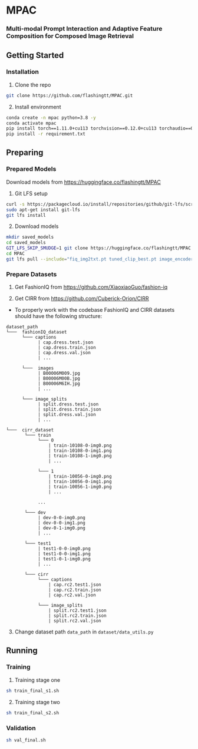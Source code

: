# MPAC

### Multi-modal Prompt Interaction and Adaptive Feature Composition for Composed Image Retrieval

## Getting Started

### Installation

1. Clone the repo

```sh
git clone https://github.com/flashingtt/MPAC.git
```

2. Install environment

```sh
conda create -n mpac python=3.8 -y
conda activate mpac
pip install torch==1.11.0+cu113 torchvision==0.12.0+cu113 torchaudio==0.11.0 --extra-index-url https://download.pytorch.org/whl/cu113
pip install -r requirement.txt
```

## Preparing

### Prepared Models

Download models from https://huggingface.co/flashingtt/MPAC

1. Git LFS setup

```sh
curl -s https://packagecloud.io/install/repositories/github/git-lfs/script.deb.sh | sudo bash
sudo apt-get install git-lfs
git lfs install
```

2. Download models

```sh
mkdir saved_models
cd saved_models
GIT_LFS_SKIP_SMUDGE=1 git clone https://huggingface.co/flashingtt/MPAC
cd MPAC
git lfs pull --include="fiq_img2txt.pt tuned_clip_best.pt image_encoder.pt"
```

### Prepare Datasets

1. Get FashionIQ from https://github.com/XiaoxiaoGuo/fashion-iq

2. Get CIRR from https://github.com/Cuberick-Orion/CIRR

* To properly work with the codebase FashionIQ and CIRR datasets should have the following structure:

```
dataset_path
└───  fashionIQ_dataset
      └─── captions
            | cap.dress.test.json
            | cap.dress.train.json
            | cap.dress.val.json
            | ...
            
      └───  images
            | B00006M009.jpg
            | B00006M00B.jpg
            | B00006M6IH.jpg
            | ...
            
      └─── image_splits
            | split.dress.test.json
            | split.dress.train.json
            | split.dress.val.json
            | ...

└───  cirr_dataset  
       └─── train
            └─── 0
                | train-10108-0-img0.png
                | train-10108-0-img1.png
                | train-10108-1-img0.png
                | ...
                
            └─── 1
                | train-10056-0-img0.png
                | train-10056-0-img1.png
                | train-10056-1-img0.png
                | ...
                
            ...
            
       └─── dev
            | dev-0-0-img0.png
            | dev-0-0-img1.png
            | dev-0-1-img0.png
            | ...
       
       └─── test1
            | test1-0-0-img0.png
            | test1-0-0-img1.png
            | test1-0-1-img0.png 
            | ...
       
       └─── cirr
            └─── captions
                | cap.rc2.test1.json
                | cap.rc2.train.json
                | cap.rc2.val.json
                
            └─── image_splits
                | split.rc2.test1.json
                | split.rc2.train.json
                | split.rc2.val.json
```

3. Change dataset path ```data_path``` in ```dataset/data_utils.py```

## Running

### Training

1. Training stage one

```sh
sh train_final_s1.sh
```

2. Training stage two

```sh
sh train_final_s2.sh
```

### Validation

```sh
sh val_final.sh
```
